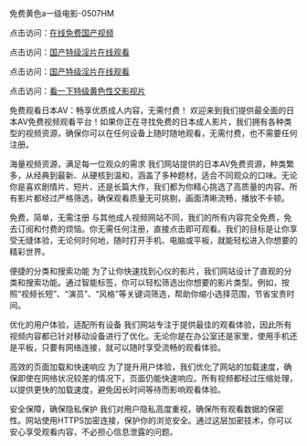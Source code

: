 
免费黄色a一级电影-0507HM


点击访问：<a href="https://bered.pages.dev/">在线免费国产视频</a>

点击访问：<a href="https://rtj-3zo.pages.dev/">国产特级淫片在线观看</a>

点击访问：<a href="https://vassv.pages.dev/">国产特级淫片在线观看</a>

点击访问：<a href="https://https://vassv.pages.dev/">看一下特级黄色性交影视片</a>

免费观看日本AV：畅享优质成人内容，无需付费！
欢迎来到我们提供最全面的日本AV免费视频观看平台！如果你正在寻找免费的日本成人影片，我们拥有各种类型的视频资源，确保你可以在任何设备上随时随地观看，无需付费，也不需要任何注册。

海量视频资源，满足每一位观众的需求
我们网站提供的日本AV免费资源，种类繁多，从经典到最新、从硬核到温和，涵盖了多种题材，适合不同观众的口味。无论你是喜欢剧情片、短片、还是长篇大作，我们都为你精心挑选了高质量的内容。所有影片都经过严格筛选，确保观看质量无可挑剔，画面清晰流畅，播放不卡顿。

免费，简单，无需注册
与其他成人视频网站不同，我们的所有内容完全免费，免去订阅和付费的烦恼。你无需任何注册，直接点击即可观看。我们的目标是让你享受无缝体验，无论何时何地，随时打开手机、电脑或平板，就能轻松进入你想要的精彩世界。

便捷的分类和搜索功能
为了让你快速找到心仪的影片，我们网站设计了直观的分类和搜索功能。通过智能标签，你可以轻松筛选出你想要的影片类型。例如，按照“视频长短”、“演员”、“风格”等关键词筛选，帮助你缩小选择范围，节省宝贵时间。

优化的用户体验，适配所有设备
我们网站专注于提供最佳的观看体验，因此所有视频内容都已针对移动设备进行了优化。无论你是在办公室还是家里，使用手机还是平板，只要有网络连接，就可以随时享受流畅的观看体验。

高效的页面加载和快速响应
为了提升用户体验，我们优化了网站的加载速度，确保即使在网络状况较差的情况下，页面仍能快速响应。所有视频都经过压缩处理，以提供更快的加载速度，避免因长时间等待而影响观看体验。

安全保障，确保隐私保护
我们对用户隐私高度重视，确保所有观看数据的保密性。网站使用HTTPS加密连接，保护你的浏览安全。通过这层加密技术，你可以安心享受观看内容，不必担心信息泄露的问题。


<span style="display:none;">[Canonical link](https://github.com/su4569/478526 ）</span>
